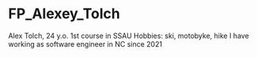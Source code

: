# FP_Alexey_Tolch
Alex Tolch, 24 y.o. 
1st course in SSAU
Hobbies: ski, motobyke, hike
I have working as software engineer in NC since 2021

